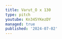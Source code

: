 ```yaml
---
title: Varut_O x 130
type: pitch
youtube: Kn345YKezDY
managed: true
published: '2024-07-02'
---
```

